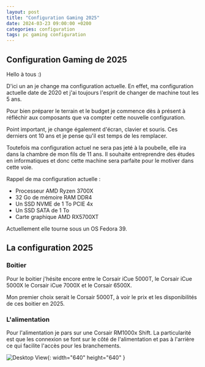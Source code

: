 ```yaml
---
layout: post
title: "Configuration Gaming 2025"
date: 2024-03-23 09:00:00 +0200
categories: configuration
tags: pc gaming configuration
---
```


## Configuration Gaming de 2025

Hello à tous :)

D'ici un an je change ma configuration actuelle.
En effet, ma configuration actuelle date de 2020 et j'ai toujours l'esprit de changer de machine tout les 5 ans.

Pour bien préparer le terrain et le budget je commence dès à présent à réfléchir aux composants que va compter cette nouvelle configuration.

Point important, je change également d'écran, clavier et souris. Ces derniers ont 10 ans et je pense qu'il est temps de les remplacer.

Toutefois ma configuration actuel ne sera pas jeté à la poubelle, elle ira dans la chambre de mon fils de 11 ans. Il souhaite entreprendre des études en informatiques et donc cette machine sera parfaite pour le motiver dans cette voie.

Rappel de ma configuration actuelle :

- Processeur AMD Ryzen 3700X
- 32 Go de mémoire RAM DDR4
- Un SSD NVME de 1 To PCIE 4x
- Un SSD SATA de 1 To
- Carte graphique AMD RX5700XT

Actuellement elle tourne sous un OS Fedora 39.

## La configuration 2025

### Boitier

Pour le boitier j'hésite encore entre le Corsair iCue 5000T, le Corsair iCue 5000X le Corsair iCue 7000X et le Corsair 6500X.

Mon premier choix serait le Corsair 5000T, à voir le prix et les disponibilités de ces boitier en 2025.

### L'alimentation

Pour l'alimentation je pars sur une Corsair RM1000x Shift. La particularité est que les connexion se font sur le côté de l'alimentation et pas à l'arrière ce qui facilite l'accès pour les branchements.

![Desktop View](https://fr.alternate.be/p/o/0/2/Corsair_RM1000x_Shift_1000W_alimentation_@@1887120.jpg){: width="640" height="640" }

